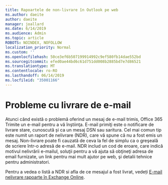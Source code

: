 ```yaml
---
title: Rapoartele de non-livrare în Outlook pe web
ms.author: daeite
author: daeite
manager: joallard
ms.date: 6/14/2019
ms.audience: Admin
ms.topic: article
ROBOTS: NOINDEX, NOFOLLOW
localization_priority: Normal
ms.custom: ''
ms.openlocfilehash: 50ce3ef6b507199914992c9ef580fb14dae552bd
ms.sourcegitcommit: efed0ae44bd6c61d751dd008b2885bd7e7d86521
ms.translationtype: MT
ms.contentlocale: ro-RO
ms.lasthandoff: 06/14/2019
ms.locfileid: "35001166"
---
```

# <a name="issues-with-email-delivery"></a>Probleme cu livrare de e-mail

Atunci când există o problemă oferind un mesaj de e-mail trimis, Office 365 Trimite un e-mail pentru a vă înştiinţa. E-mail primiţi este o notificare de livrare stare, cunoscută și ca un mesaj DSN sau saritura. Cel mai comun tip este numit un raport de nelivrare (NDR), care vă spune că nu a fost emis un mesaj. Non-livrare poate fi cauzată de ceva la fel de simplu ca o greşeală de scriere într-o adresă de e-mail. NDR includ un cod de eroare, care indică motivul nelivrării e-mailul, soluţii pentru a vă ajuta să obţineţi adresa de email furnizate, un link pentru mai mult ajutor pe web, şi detalii tehnice pentru administratori.

Pentru a vedea o listă a NDR si afla de ce mesajul a fost livrat, vedeți [E-mail nelivrare rapoarte în Exchange Online](https://docs.microsoft.com/exchange/mail-flow-best-practices/non-delivery-reports-in-exchange-online/non-delivery-reports-in-exchange-online).
